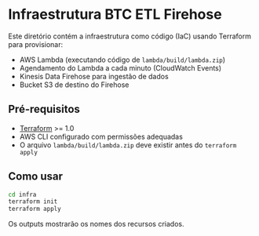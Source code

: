 # Infraestrutura BTC ETL Firehose

Este diretório contém a infraestrutura como código (IaC) usando Terraform para provisionar:

- AWS Lambda (executando código de `lambda/build/lambda.zip`)
- Agendamento do Lambda a cada minuto (CloudWatch Events)
- Kinesis Data Firehose para ingestão de dados
- Bucket S3 de destino do Firehose

## Pré-requisitos
- [Terraform](https://www.terraform.io/downloads.html) >= 1.0
- AWS CLI configurado com permissões adequadas
- O arquivo `lambda/build/lambda.zip` deve existir antes do `terraform apply`

## Como usar

```sh
cd infra
terraform init
terraform apply
```

Os outputs mostrarão os nomes dos recursos criados. 